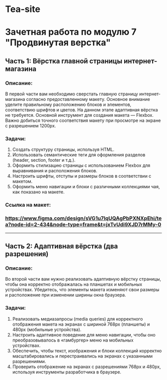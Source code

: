 # Tea-site

# Зачетная работа по модулю 7 "Продвинутая верстка"
## Часть 1: Вёрстка главной страницы интернет-магазина
### Описание:

В первой части вам необходимо сверстать главную страницу интернет-магазина согласно предоставленному макету. Основное внимание уделите правильному расположению блоков и элементов, соответствию шрифтов и цветов. На данном этапе адаптивная вёрстка не требуется. Основной инструмент для создания макета — Flexbox. Важно добиться точного соответствия макету при просмотре на экране с разрешением 1200px.

### Задачи:

1. Создать структуру страницы, используя HTML.
2. Использовать семантические теги для оформления разделов (header, section, footer и т.д.).
3. Оформить стилизацию страницы с использованием Flexbox для выравнивания и расположения блоков.
4. Настроить шрифты, отступы и размеры блоков в соответствии с макетом.
5. Оформить меню навигации и блоки с различными коллекциями чая, как показано на макете.

### Ссылка на макет:

### https://www.figma.com/design/sVG1u7IqUQAgPbPXNXpEhi/tea?node-id=2-434&node-type=frame&t=jxTvUdi9XJD7rMMy-0

___

## Часть 2: Адаптивная вёрстка (два разрешения)

### Описание:

Во второй части вам нужно реализовать адаптивную вёрстку страницы, чтобы она корректно отображалась на планшетах и мобильных устройствах. Убедитесь, что элементы макета изменяют свои размеры и расположение при изменении ширины окна браузера.

### Задачи:

1. Реализовать медиазапросы (media queries) для корректного отображения макета на экранах с шириной 768px (планшеты) и 480px (мобильные устройства).
2. Настроить адаптивное поведение для меню навигации, чтобы оно преобразовывалось в «гамбургер» меню на мобильных устройствах.
3. Обеспечить, чтобы текст, изображения и блоки коллекций корректно масштабировались и перестраивались на экранах с указанными разрешениями.
4. Проверить отображение на экранах с разрешениями 768px и 480px, используя инструменты разработчика в браузере.